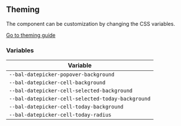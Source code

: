 ## Theming

The component can be customization by changing the CSS variables.

<a class="sb-unstyled button is-primary" href="../?path=/docs/development-theming--page">Go to theming guide</a>

<!-- START: human documentation -->



<!-- END: human documentation -->

### Variables​

| Variable                                          |
| ------------------------------------------------- |
| `--bal-datepicker-popover-background`             |
| `--bal-datepicker-cell-background`                |
| `--bal-datepicker-cell-selected-background`       |
| `--bal-datepicker-cell-selected-today-background` |
| `--bal-datepicker-cell-today-background`          |
| `--bal-datepicker-cell-today-radius`              |
